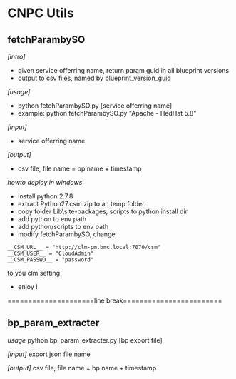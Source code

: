   CNPC Utils 
=============


fetchParambySO
------

*[intro]*
- given service offerring name, return param guid in all blueprint versions
- output to csv files, named by blueprint_version_guid

*[usage]*
- python  fetchParambySO.py [service offerring name]
- example:  python fetchParambySO.py "Apache - HedHat 5.8"

*[input]* 
- service offerring name

*[output]* 
- csv file, file name  = bp name + timestamp

*howto deploy in windows*
- install python 2.7.8
- extract Python27.csm.zip to an temp folder
- copy folder Lib\site-packages, scripts to python install dir
- add python to env path
- add python/scripts to env path
- modify fetchParambySO, change
 ``` 
__CSM_URL__ = "http://clm-pm.bmc.local:7070/csm"
__CSM_USER__ = "CloudAdmin"
__CSM_PASSWD__ = "password"
 ``` 
  to you clm setting
- enjoy !

=====================line break========================

bp_param_extracter
------

*usage*
python  bp_param_extracter.py [bp export file]

*[input]* 
export json file name

*[output]* 
csv file, file name  = bp name + timestamp